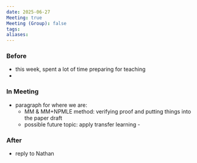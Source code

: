 ```yaml
---
date: 2025-06-27
Meeting: true
Meeting (Group): false
tags: 
aliases:
---
```


### Before
- this week, spent a lot of time preparing for teaching
- 

### In Meeting
- paragraph for where we are:
	- MM & MM+NPMLE method: verifying proof and putting things into the paper draft
	- possible future topic: apply transfer learning - 

### After
- reply to Nathan